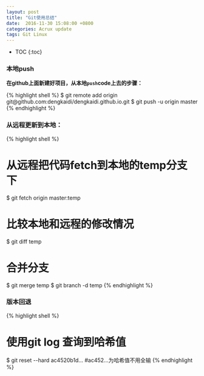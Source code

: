 ```yaml
---
layout: post
title: "Git使用总结"
date:  2016-11-30 15:08:00 +0800
categories: Acrux update
tags: Git Linux
---
```


* TOC
{:toc}

### 本地push

<p><b>在github上面新建好项目，从本地<code>push</code>code上去的步骤：</b></p>
{% highlight shell %}
$ git remote add origin git@github.com:dengkaidi/dengkaidi.github.io.git
$ git push -u origin master
{% endhighlight %}


### 从远程更新到本地：

{% highlight shell %}
# 从远程把代码fetch到本地的temp分支下
$ git fetch origin master:temp
# 比较本地和远程的修改情况
$ git diff temp
# 合并分支
$ git merge temp
$ git branch -d temp
{% endhighlight %}

### 版本回退
{% highlight shell %}
# 使用git log 查询到哈希值
$ git reset --hard ac4520b1d...    #ac452...为哈希值不用全输
{% endhighlight %}
